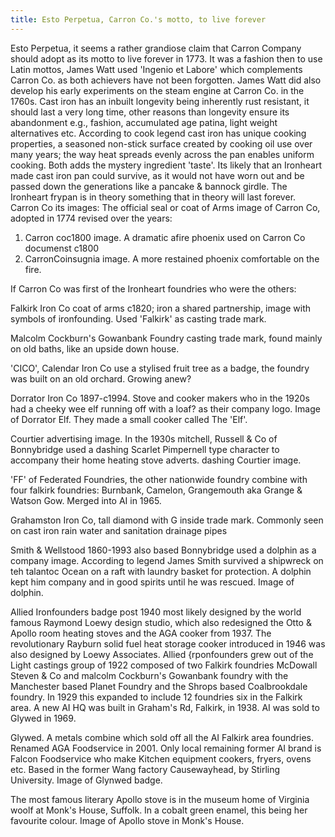 ```yaml
---
title: Esto Perpetua, Carron Co.'s motto, to live forever
---
```


Esto Perpetua, it seems a rather grandiose claim that Carron Company should adopt as its motto to live forever in 1773. It was a fashion then to use Latin mottos, James Watt used 'Ingenio et Labore' which complements Carron Co. as both achievers have not been forgotten. James Watt did also develop his early experiments on the steam engine at Carron Co. in the 1760s. Cast iron has an inbuilt longevity being inherently rust resistant, it should last a very long time, other reasons than longevity ensure its abandonment e.g., fashion, accumulated age patina, light weight alternatives etc.
According to cook legend cast iron has unique cooking properties, a seasoned non-stick surface created by cooking oil use over many years; the way heat spreads evenly across the pan enables uniform cooking. Both adds the mystery ingredient 'taste'.  Its likely that an Ironheart made cast iron pan could survive, as it would not have worn out and be passed down the generations like a pancake & bannock girdle. The Ironheart frypan is in theory something that in theory will last forever.  
Carron Co its images:
The official seal or coat of Arms image of Carron Co, adopted in 1774 revised over the years:
1. Carron coc1800 image. A dramatic afire phoenix used on Carron Co documenst c1800
2. CarronCoinsugnia image. A more restained phoenix comfortable on the fire.

If Carron Co was first of the Ironheart foundries who were the others: 

Falkirk Iron Co coat of arms c1820; iron a shared partnership, image with symbols of ironfounding. Used 'Falkirk' as casting trade mark.

Malcolm Cockburn's Gowanbank Foundry casting trade mark, found mainly on old baths, like an upside down house.

'CICO', Calendar Iron Co use a stylised fruit tree as a badge, the foundry was built on an old orchard. Growing anew?

Dorrator Iron Co 1897-c1994. Stove and cooker makers who in the 1920s had a cheeky wee elf running off with a loaf? as their company logo.
Image of Dorrator Elf. They made a small cooker called The 'Elf'.

Courtier advertising image. In the 1930s mitchell, Russell & Co of Bonnybridge used a dashing Scarlet Pimpernell type character to accompany their home heating stove adverts.
dashing Courtier image.

'FF' of Federated Foundries, the other nationwide foundry combine with four falkirk foundries: Burnbank, Camelon, Grangemouth aka Grange & Watson Gow. Merged into AI in 1965. 

Grahamston Iron Co, tall diamond with G inside trade mark. Commonly seen on cast iron rain water and sanitation drainage pipes

Smith & Wellstood 1860-1993 also based Bonnybridge used a dolphin as a company image. According to legend James Smith survived a shipwreck on teh talantoc Ocean on a raft with laundry basket for protection. A dolphin kept him company and in good spirits until he was rescued.
Image of dolphin.

Allied Ironfounders badge post 1940 most likely designed by the world famous Raymond Loewy design studio, which also redesigned the Otto & Apollo room heating stoves and the AGA cooker from 1937. The revolutionary Rayburn solid fuel heat storage cooker introduced in 1946 was also designed by Loewy Associates.
Allied {rponfounders grew out of the Light castings group of 1922 composed of two Falkirk foundries McDowall Steven & Co and malcolm Cockburn's Gowanbank foundry with the Manchester based Planet Foundry and the Shrops based Coalbrookdale foundry. In 1929 this expanded to include 12 foundries six in the Falkirk area. A new AI HQ was built in Graham's Rd, Falkirk, in 1938. AI was sold to Glywed in 1969. 

Glywed. A metals combine which sold off all the AI Falkirk area foundries. Renamed AGA Foodservice in 2001. Only local remaining former AI brand is Falcon Foodservice who make Kitchen equipment cookers, fryers, ovens etc. Based in the former Wang factory Causewayhead, by Stirling University. 
Image of Glynwed badge.

The most famous literary Apollo stove is in the museum home of Virginia woolf at Monk's House, Suffolk. In a cobalt green enamel, this being her favourite colour.
Image of Apollo stove in Monk's House. 

